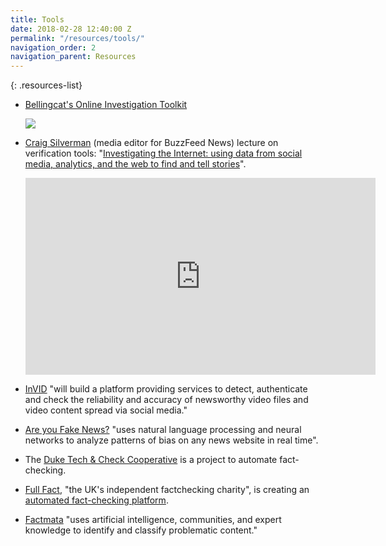 ```yaml
---
title: Tools
date: 2018-02-28 12:40:00 Z
permalink: "/resources/tools/"
navigation_order: 2
navigation_parent: Resources
---
```


{: .resources-list}
- [Bellingcat's Online Investigation Toolkit](https://docs.google.com/document/d/1BfLPJpRtyq4RFtHJoNpvWQjmGnyVkfE2HYoICKOGguA/edit)

  ![](/uploads/bellingcat.png)

- [Craig Silverman](https://www.buzzfeed.com/craigsilverman/) (media editor for BuzzFeed News) lecture on verification tools: "[Investigating the Internet: using data from social media, analytics, and the web to find and tell stories](https://www.journalismfestival.com/programme/2018/investigating-the-internet)".

  <iframe width="560" height="315" src="https://www.youtube.com/embed/p8EKYEkgazo" frameborder="0" allow="accelerometer; autoplay; encrypted-media; gyroscope; picture-in-picture" allowfullscreen></iframe>

- [InVID](http://www.invid-project.eu) "will build a platform providing services to detect, authenticate and check the reliability and accuracy of newsworthy video files and video content spread via social media."

- [Are you Fake News?](http://www.areyoufakenews.com) "uses natural language processing and neural networks to analyze patterns of bias on any news website in real time".

- The [Duke Tech & Check Cooperative](https://reporterslab.org/tech-and-check/) is a project to automate fact-checking.

- [Full Fact](https://fullfact.org/), "the UK's independent factchecking charity", is creating an [automated fact-checking platform](https://www.poynter.org/news/step-toward-automation-full-fact-has-built-live-fact-checking-prototype).

- [Factmata](http://factmata.com) "uses artificial intelligence, communities, and expert knowledge to identify and classify problematic content."
